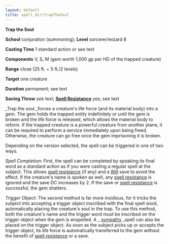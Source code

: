 ```yaml
---
layout: default
title: spell_dir/trapTheSoul
---
```

 **Trap the Soul**

**School** conjuration (summoning); **Level** sorcerer/wizard 8

**Casting Time** 1 standard action or see text

**Components** V, S, M (gem worth 1,000 gp per HD of the trapped creature)

**Range** close (25 ft. + 5 ft./2 levels)

**Target** one creature

**Duration** permanent; see text

**Saving Throw** see text; **[Spell Resistance](../glossary#_spell-resistance)** yes; see text

_Trap the soul _forces a creature's life force (and its material body) into a gem. The gem holds the trapped entity indefinitely or until the gem is broken and the life force is released, which allows the material body to reform. If the trapped creature is a powerful creature from another plane, it can be required to perform a service immediately upon being freed. Otherwise, the creature can go free once the gem imprisoning it is broken.

Depending on the version selected, the spell can be triggered in one of two ways.

_Spell Completion_: First, the spell can be completed by speaking its final word as a standard action as if you were casting a regular spell at the subject. This allows [spell resistance](../glossary#_spell-resistance) (if any) and a [Will](../combat#_will) save to avoid the effect. If the creature's name is spoken as well, any [spell resistance](../glossary#_spell-resistance) is ignored and the save DC increases by 2. If the save or [spell resistance](../glossary#_spell-resistance) is successful, the gem shatters.

_Trigger Object_: The second method is far more insidious, for it tricks the subject into accepting a trigger object inscribed with the final spell word, automatically placing the creature's soul in the trap. To use this method, both the creature's name and the trigger word must be inscribed on the trigger object when the gem is enspelled. A _ [sympathy](sympathy#_sympathy) _spell can also be placed on the trigger object. As soon as the subject picks up or accepts the trigger object, its life force is automatically transferred to the gem without the benefit of [spell resistance](../glossary#_spell-resistance) or a save.

